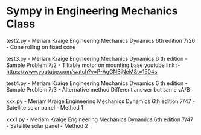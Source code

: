 # Sympy in Engineering Mechanics Class

test2.py - Meriam Kraige Engineering Mechanics Dynamics 6th edition 7/26 - Cone rolling on fixed cone

test3.py - Meriam Kraige Engineering Mechanics Dynamics 6 th edition - Sample Problem 7/2 - Tiltable motor on mounting base
youtube link :- https://www.youtube.com/watch?v=P-AgGNBjNeM&t=1504s

test4.py - Meriam Kraige Engineering Mechanics Dynamics 6 th edition - Sample Problem 7/3 - Alternative method
            Different answer but same vA/B
            
xxx.py - Meriam Kraige Engineering Mechanics Dynamics 6th edition 7/47 - Satellite solar panel - Method 1

xxx1.py - Meriam Kraige Engineering Mechanics Dynamics 6th edition 7/47 - Satellite solar panel - Method 2

